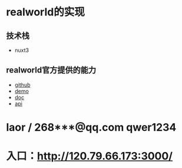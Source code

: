 #  realworld的实现

## 技术栈
 - nuxt3

## realworld官方提供的能力

- [github](https://github.com/gothinkster/realworld)
- [demo](https://demo.realworld.io/#/)
- [doc](https://realworld-docs.netlify.app/docs/intro)
- [api](https://realworld-docs.netlify.app/docs/specs/frontend-specs/swagger)


# laor / 268***@qq.com qwer1234
# 入口：http://120.79.66.173:3000/

